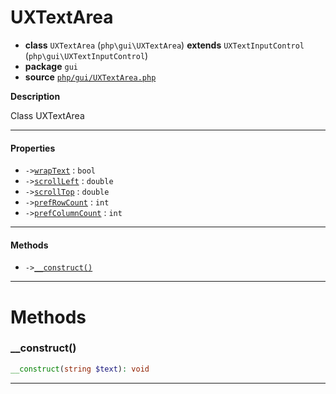 # UXTextArea

- **class** `UXTextArea` (`php\gui\UXTextArea`) **extends** `UXTextInputControl` (`php\gui\UXTextInputControl`)
- **package** `gui`
- **source** [`php/gui/UXTextArea.php`](./src/main/resources/JPHP-INF/sdk/php/gui/UXTextArea.php)

**Description**

Class UXTextArea

---

#### Properties

- `->`[`wrapText`](#prop-wraptext) : `bool`
- `->`[`scrollLeft`](#prop-scrollleft) : `double`
- `->`[`scrollTop`](#prop-scrolltop) : `double`
- `->`[`prefRowCount`](#prop-prefrowcount) : `int`
- `->`[`prefColumnCount`](#prop-prefcolumncount) : `int`

---

#### Methods

- `->`[`__construct()`](#method-__construct)

---
# Methods

<a name="method-__construct"></a>

### __construct()
```php
__construct(string $text): void
```

---
